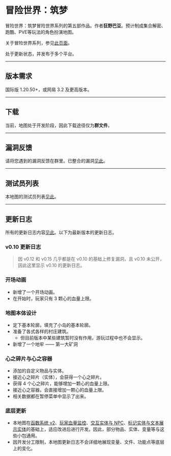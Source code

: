 # 冒险世界：筑梦

冒险世界：筑梦冒险世界系列的第五部作品。作者**狂野巴豆**。预计制成集合解密、跑酷、PVE等玩法的角色扮演地图。

关于冒险世界系列，参见[此页面](../aw/README.md)。

处于更新状态，并发布于多个平台。

---

## 版本需求

国际版 1.20.50+，或网易 3.2 及更高版本。

---

## 下载

当前，地图处于开发阶段，因此下载途径仅为**群文件**。

---

## 漏洞反馈

请将您遇到的漏洞反馈在群里。已整合的漏洞[见此](bugs.md)。

---

## 测试员列表

本地图的测试员列表[见此](credits.md)。

---

## 更新日志

所有的更新日志内容[见此](update_log.md)。以下为最新版本的更新日志。

### v0.10 更新日志

> 因 v0.12 和 v0.15 几乎都是在 v0.10 的基础上修复漏洞，且 v0.10 未公开，因此这里显示 v0.10 的更新日志。

### 开场动画

- 新增了一个开场动画。
- 在开始时，玩家只有 3 颗心的血量上限。

### 地图本体设计

- 定下基本轮廓，填充了小岛的基本轮廓。
- 准备了各式各样的村庄建筑。
  - 但目前版本中某些建筑暂时没有作用，游玩过程中也不会显示。
- 新增了一个地牢 —— 第一大矿洞

### 心之碎片与心之容器

- 添加的自定义物品与实体。
- 接近心之碎片（实体），会获得一个心之碎片。
- 获得 4 个心之碎片，能够增加一颗心的血量上限。
- 接近心之容器，会直接增加一颗心的血量上限。
- 相关数据都在暂停菜单中显示了出来。

### 底层更新

- 本地图在[函数系统 v2](../map_template/function_general_v2.md)、[玩家血量监控](../map_template/health_controller.md)、[交互实体与 NPC](../map_template/interaction_and_npc.md)、[标记实体与文本展示实体](../map_template/marker_and_test_display.md)的基础上，适应改进后进行开发。因此，部分物品、实体、变量等与这些小包通用。
- 因开发分工限制，本地图更新日志不会详细地展现变量、文件、功能点等底层上的变化。
